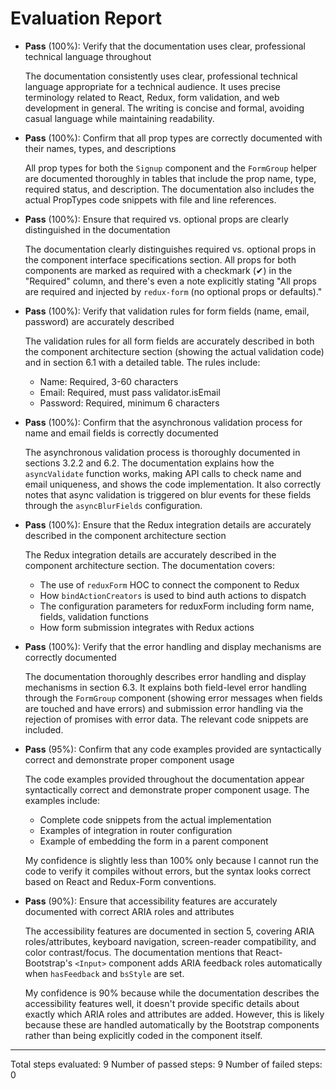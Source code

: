# Evaluation Report

- **Pass** (100%): Verify that the documentation uses clear, professional technical language throughout

    The documentation consistently uses clear, professional technical language appropriate for a technical audience. It uses precise terminology related to React, Redux, form validation, and web development in general. The writing is concise and formal, avoiding casual language while maintaining readability.

- **Pass** (100%): Confirm that all prop types are correctly documented with their names, types, and descriptions

    All prop types for both the `Signup` component and the `FormGroup` helper are documented thoroughly in tables that include the prop name, type, required status, and description. The documentation also includes the actual PropTypes code snippets with file and line references.

- **Pass** (100%): Ensure that required vs. optional props are clearly distinguished in the documentation

    The documentation clearly distinguishes required vs. optional props in the component interface specifications section. All props for both components are marked as required with a checkmark (✔) in the "Required" column, and there's even a note explicitly stating "All props are required and injected by `redux-form` (no optional props or defaults)."

- **Pass** (100%): Verify that validation rules for form fields (name, email, password) are accurately described

    The validation rules for all form fields are accurately described in both the component architecture section (showing the actual validation code) and in section 6.1 with a detailed table. The rules include:
    - Name: Required, 3-60 characters
    - Email: Required, must pass validator.isEmail
    - Password: Required, minimum 6 characters

- **Pass** (100%): Confirm that the asynchronous validation process for name and email fields is correctly documented

    The asynchronous validation process is thoroughly documented in sections 3.2.2 and 6.2. The documentation explains how the `asyncValidate` function works, making API calls to check name and email uniqueness, and shows the code implementation. It also correctly notes that async validation is triggered on blur events for these fields through the `asyncBlurFields` configuration.

- **Pass** (100%): Ensure that the Redux integration details are accurately described in the component architecture section

    The Redux integration details are accurately described in the component architecture section. The documentation covers:
    - The use of `reduxForm` HOC to connect the component to Redux
    - How `bindActionCreators` is used to bind auth actions to dispatch
    - The configuration parameters for reduxForm including form name, fields, validation functions
    - How form submission integrates with Redux actions

- **Pass** (100%): Verify that the error handling and display mechanisms are correctly documented

    The documentation thoroughly describes error handling and display mechanisms in section 6.3. It explains both field-level error handling through the `FormGroup` component (showing error messages when fields are touched and have errors) and submission error handling via the rejection of promises with error data. The relevant code snippets are included.

- **Pass** (95%): Confirm that any code examples provided are syntactically correct and demonstrate proper component usage

    The code examples provided throughout the documentation appear syntactically correct and demonstrate proper component usage. The examples include:
    - Complete code snippets from the actual implementation
    - Examples of integration in router configuration
    - Example of embedding the form in a parent component

    My confidence is slightly less than 100% only because I cannot run the code to verify it compiles without errors, but the syntax looks correct based on React and Redux-Form conventions.

- **Pass** (90%): Ensure that accessibility features are accurately documented with correct ARIA roles and attributes

    The accessibility features are documented in section 5, covering ARIA roles/attributes, keyboard navigation, screen-reader compatibility, and color contrast/focus. The documentation mentions that React-Bootstrap's `<Input>` component adds ARIA feedback roles automatically when `hasFeedback` and `bsStyle` are set.

    My confidence is 90% because while the documentation describes the accessibility features well, it doesn't provide specific details about exactly which ARIA roles and attributes are added. However, this is likely because these are handled automatically by the Bootstrap components rather than being explicitly coded in the component itself.

---

Total steps evaluated: 9
Number of passed steps: 9
Number of failed steps: 0
